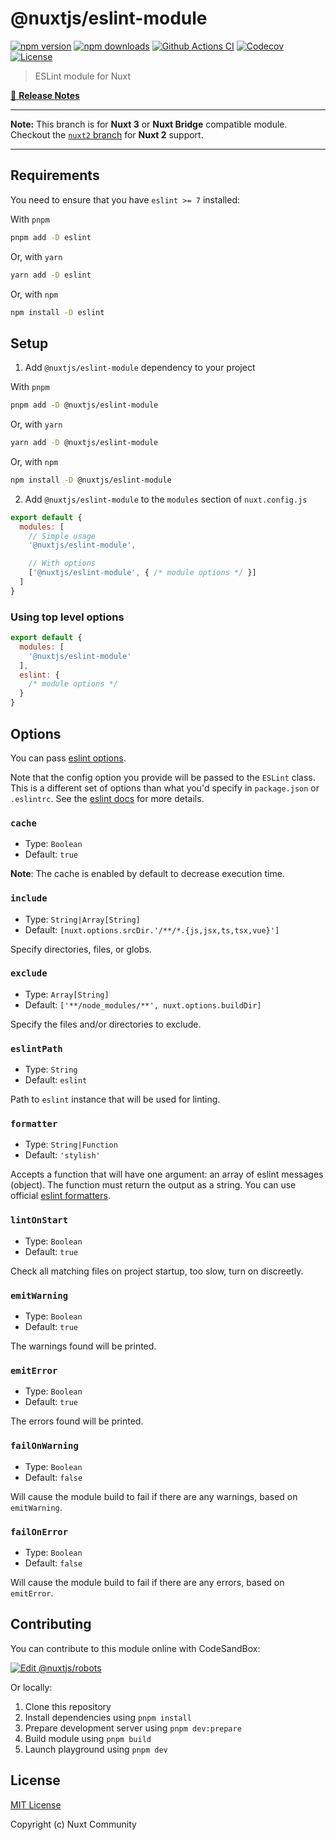 # @nuxtjs/eslint-module

[![npm version][npm-version-src]][npm-version-href]
[![npm downloads][npm-downloads-src]][npm-downloads-href]
[![Github Actions CI][github-actions-ci-src]][github-actions-ci-href]
[![Codecov][codecov-src]][codecov-href]
[![License][license-src]][license-href]

> ESLint module for Nuxt

[📖 **Release Notes**](./CHANGELOG.md)

---

**Note:** This branch is for **Nuxt 3** or **Nuxt Bridge** compatible module.
Checkout the [`nuxt2` branch](https://github.com/nuxt-community/eslint-module/tree/nuxt2) for **Nuxt 2** support.

---

## Requirements

You need to ensure that you have `eslint >= 7` installed:

With `pnpm`

```bash
pnpm add -D eslint
```

Or, with `yarn`

```bash
yarn add -D eslint
```

Or, with `npm`

```bash
npm install -D eslint
```

## Setup

1. Add `@nuxtjs/eslint-module` dependency to your project

With `pnpm`

```bash
pnpm add -D @nuxtjs/eslint-module
```

Or, with `yarn`

```bash
yarn add -D @nuxtjs/eslint-module
```

Or, with `npm`

```bash
npm install -D @nuxtjs/eslint-module
```

2. Add `@nuxtjs/eslint-module` to the `modules` section of `nuxt.config.js`

```js
export default {
  modules: [
    // Simple usage
    '@nuxtjs/eslint-module',

    // With options
    ['@nuxtjs/eslint-module', { /* module options */ }]
  ]
}
```

### Using top level options

```js
export default {
  modules: [
    '@nuxtjs/eslint-module'
  ],
  eslint: {
    /* module options */
  }
}
```

## Options

You can pass [eslint options](https://eslint.org/docs/latest/integrate/nodejs-api#-new-eslintoptions).

Note that the config option you provide will be passed to the `ESLint` class.
This is a different set of options than what you'd specify in `package.json` or `.eslintrc`.
See the [eslint docs](https://eslint.org/docs/latest/integrate/nodejs-api#-new-eslintoptions) for more details.

### `cache`

- Type: `Boolean`
- Default: `true`

**Note**: The cache is enabled by default to decrease execution time.

### `include`

- Type: `String|Array[String]`
- Default: `[nuxt.options.srcDir.'/**/*.{js,jsx,ts,tsx,vue}']`

Specify directories, files, or globs.

### `exclude`

- Type: `Array[String]`
- Default: `['**/node_modules/**', nuxt.options.buildDir]`

Specify the files and/or directories to exclude.

### `eslintPath`

- Type: `String`
- Default: `eslint`

Path to `eslint` instance that will be used for linting.

### `formatter`

- Type: `String|Function`
- Default: `'stylish'`

Accepts a function that will have one argument: an array of eslint messages (object).
The function must return the output as a string.
You can use official [eslint formatters](https://eslint.org/docs/user-guide/formatters/).

### `lintOnStart`

- Type: `Boolean`
- Default: `true`

Check all matching files on project startup, too slow, turn on discreetly.

### `emitWarning`

- Type: `Boolean`
- Default: `true`

The warnings found will be printed.

### `emitError`

- Type: `Boolean`
- Default: `true`

The errors found will be printed.

### `failOnWarning`

- Type: `Boolean`
- Default: `false`

Will cause the module build to fail if there are any warnings, based on `emitWarning`.

### `failOnError`

- Type: `Boolean`
- Default: `false`

Will cause the module build to fail if there are any errors, based on `emitError`.

## Contributing

You can contribute to this module online with CodeSandBox:

[![Edit @nuxtjs/robots](https://codesandbox.io/static/img/play-codesandbox.svg)](https://codesandbox.io/s/github/nuxt-community/eslint-module/?fontsize=14&hidenavigation=1&theme=dark)

Or locally:

1. Clone this repository
2. Install dependencies using `pnpm install`
3. Prepare development server using `pnpm dev:prepare`
4. Build module using `pnpm build`
5. Launch playground using `pnpm dev`

## License

[MIT License](./LICENSE)

Copyright (c) Nuxt Community

<!-- Badges -->
[npm-version-src]: https://img.shields.io/npm/v/@nuxtjs/eslint-module/latest.svg
[npm-version-href]: https://npmjs.com/package/@nuxtjs/eslint-module

[npm-downloads-src]: https://img.shields.io/npm/dt/@nuxtjs/eslint-module.svg
[npm-downloads-href]: https://npmjs.com/package/@nuxtjs/eslint-module

[github-actions-ci-src]: https://github.com/nuxt-community/eslint-module/workflows/ci/badge.svg
[github-actions-ci-href]: https://github.com/nuxt-community/eslint-module/actions?query=workflow%3Aci

[codecov-src]: https://img.shields.io/codecov/c/github/nuxt-community/eslint-module.svg
[codecov-href]: https://codecov.io/gh/nuxt-community/eslint-module

[license-src]: https://img.shields.io/npm/l/@nuxtjs/eslint-module.svg
[license-href]: https://npmjs.com/package/@nuxtjs/eslint-module
